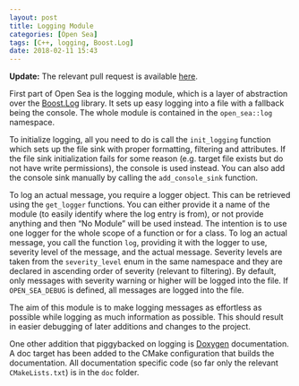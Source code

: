 ```yaml
---
layout: post
title: Logging Module
categories: [Open Sea]
tags: [C++, logging, Boost.Log]
date: 2018-02-11 15:43
---
```

__Update:__ The relevant pull request is available [here](https://github.com/pilif0/open-sea/pull/1).

First part of Open Sea is the logging module, which is a layer of abstraction over the [Boost.Log](http://www.boost.org/doc/libs/1_66_0/libs/log/doc/html/index.html) library.
It sets up easy logging into a file with a fallback being the console.
The whole module is contained in the `open_sea::log` namespace.

To initialize logging, all you need to do is call the `init_logging` function which sets up the file sink with proper formatting, filtering and attributes.
If the file sink initialization fails for some reason (e.g. target file exists but do not have write permissions), the console is used instead.
You can also add the console sink manually by calling the `add_console_sink` function.

To log an actual message, you require a logger object.
This can be retrieved using the `get_logger` functions.
You can either provide it a name of the module (to easily identify where the log entry is from), or not provide anything and then “No Module” will be used instead.
The intention is to use one logger for the whole scope of a function or for a class.
To log an actual message, you call the function `log`, providing it with the logger to use, severity level of the message, and the actual message.
Severity levels are taken from the `severity_level` enum in the same namespace and they are declared in ascending order of severity (relevant to filtering).
By default, only messages with severity warning or higher will be logged into the file.
If `OPEN_SEA_DEBUG` is defined, all messages are logged into the file.

The aim of this module is to make logging messages as effortless as possible while logging as much information as possible.
This should result in easier debugging of later additions and changes to the project.

One other addition that piggybacked on logging is [Doxygen](http://www.stack.nl/~dimitri/doxygen/) documentation.
A doc target has been added to the CMake configuration that builds the documentation.
All documentation specific code (so far only the relevant `CMakeLists.txt`) is in the `doc` folder.
